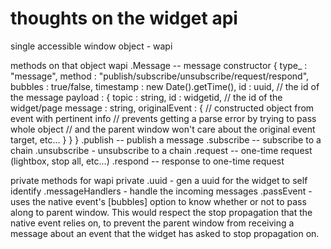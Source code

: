 thoughts on the widget api
========

single accessible window object - wapi

methods on that object
wapi
	.Message -- message constructor
		{
			type_ : "message",
			method : "publish/subscribe/unsubscribe/request/respond",
			bubbles : true/false,
			timestamp : new Date().getTime(),
			id : uuid, // the id of the message
			payload : {
				topic : string,
				id : widgetid, // the id of the widget/page
				message : string,
				originalEvent : {
					// constructed object from event with pertinent info
					// prevents getting a parse error by trying to pass whole object
					// and the parent window won't care about the original event target, etc...
				}
			}
		}
	.publish -- publish a message
	.subscribe -- subscribe to a chain
	.unsubscribe - unsubscribe to a chain
	.request -- one-time request (lightbox, stop all, etc...)
	.respond -- response to one-time request
	
private methods for wapi
private
	.uuid - gen a uuid for the widget to self identify
	.messageHandlers - handle the incoming messages
	.passEvent - uses the native event's [bubbles] option to know whether or not to pass along to parent window. This would respect the stop propagation that the native event relies on, to prevent the parent window from receiving a message about an event that the widget has asked to stop propagation on.
